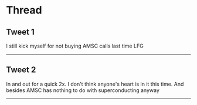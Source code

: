 # Thread

## Tweet 1

I still kick myself for not buying AMSC calls last time LFG

---

## Tweet 2

In and out for a quick 2x. I don't think anyone's heart is in it this time. And besides AMSC has nothing to do with superconducting anyway

---

